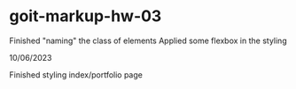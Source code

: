 # goit-markup-hw-03

Finished "naming" the class of elements
Applied some flexbox in the styling

10/06/2023

Finished styling index/portfolio page
